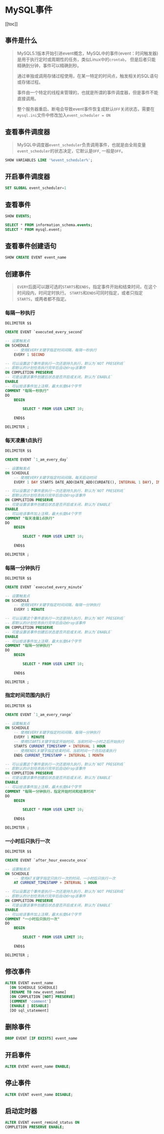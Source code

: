 # MySQL事件


[[toc]]





## 事件是什么

> MySQL5.1版本开始引进event概念，MySQL中的事件(event：时间触发器)是用于执行定时或周期性的任务，类似Linux中的`crontab`，
> 但是后者只能精确到分钟，事件可以精确到秒。
>
> 通过单独或调用存储过程使用，在某一特定的时间点，触发相关的SQL语句或存储过程。
>
> 事件由一个特定的线程来管理的，也就是所谓的事件调度器，但是事件不能直接调用。

> 整个服务器重启、断电会导致event事件恢复成默认`OFF`关闭状态，需要在`mysql.ini`文件中修改加入`event_scheduler = ON`


## 查看事件调度器

> MySQL中调度器`event_scheduler`负责调用事件，也就是由全局变量`event_scheduler`的状态决定，它默认是`OFF`, 一般是`OFF`。

```sql
SHOW VARIABLES LIKE '%event_scheduler%';
```

## 开启事件调度器

```sql
SET GLOBAL event_scheduler=1
```



## 查看事件

```sql
SHOW EVENTS;

SELECT * FROM information_schema.events;
SELECT * FROM mysql.event;
```

## 查看事件创建语句

```sql
SHOW CREATE EVENT event_name
```

## 创建事件

> `EVERY`后面可以跟可选的`STARTS`和`ENDS`，指定事件开始和结束时间，在这个时间段内，时间定时执行。
> `STARTS`和`ENDS`可同时指定，或者只指定`STARTS`，或两者都不指定。

### 每隔一秒执行

```sql
DELIMITER $$

CREATE EVENT `executed_every_second`

-- 设置触发点
ON SCHEDULE
	-- 使用EVERY关键字指定时间间隔，每隔一秒执行
	EVERY 1 SECOND

-- 可以设置这个事件是执行一次还是持久执行，默认为`NOT PRESERVE`
-- 即默认的计划任务执行完毕后自动drop该事件
ON COMPLETION PRESERVE 
-- 可是设置该事件创建后状态是否开启或关闭，默认为`ENABLE`
ENABLE
-- 可以给该事件加上注释，最大长度64个字节
COMMENT "每隔一秒执行"
DO
	BEGIN
		
		SELECT * FROM USER LIMIT 10;
		
	END$$

DELIMITER ;
```

### 每天凌晨1点执行

```sql
DELIMITER $$

CREATE EVENT `1_am_every_day`

-- 设置触发点
ON SCHEDULE
	-- 使用EVERY关键字指定时间间隔，每天启动时间
	EVERY 1 DAY STARTS DATE_ADD(DATE_ADD(CURDATE(), INTERVAL 1 DAY), INTERVAL 1 HOUR)

-- 可以设置这个事件是执行一次还是持久执行，默认为`NOT PRESERVE`
-- 即默认的计划任务执行完毕后自动drop该事件
ON COMPLETION PRESERVE 
-- 可是设置该事件创建后状态是否开启或关闭，默认为`ENABLE`
ENABLE
-- 可以给该事件加上注释，最大长度64个字节
COMMENT "每天凌晨1点执行"
DO
	BEGIN
		
		SELECT * FROM USER LIMIT 10;
		
	END$$

DELIMITER ;
```

### 每隔一分钟执行

```sql
DELIMITER $$

CREATE EVENT `executed_every_minute`

-- 设置触发点
ON SCHEDULE
	-- 使用EVERY关键字指定时间间隔，每隔一分钟执行
	EVERY 1 MINUTE

-- 可以设置这个事件是执行一次还是持久执行，默认为`NOT PRESERVE`
-- 即默认的计划任务执行完毕后自动drop该事件
ON COMPLETION PRESERVE 
-- 可是设置该事件创建后状态是否开启或关闭，默认为`ENABLE`
ENABLE
-- 可以给该事件加上注释，最大长度64个字节
COMMENT "每隔一分钟执行"
DO
	BEGIN
		
		SELECT * FROM USER LIMIT 10;
		
	END$$

DELIMITER ;
```

### 指定时间范围内执行

```sql
DELIMITER $$

CREATE EVENT `1_am_every_range`

-- 设置触发点
ON SCHEDULE
	-- 使用EVERY关键字指定时间间隔，每隔一分钟执行
	EVERY 1 MINUTE
	-- 使用STARTS关键字指定开始时间，当前时间一小时之后开始执行
	STARTS CURRENT_TIMESTAMP + INTERVAL 1 HOUR
	-- 使用ENDS关键字指定结束时间，当前时间一个月后结束执行
	ENDS CURRENT_TIMESTAMP + INTERVAL 1 MONTH

-- 可以设置这个事件是执行一次还是持久执行，默认为`NOT PRESERVE`
-- 即默认的计划任务执行完毕后自动drop该事件
ON COMPLETION PRESERVE 
-- 可是设置该事件创建后状态是否开启或关闭，默认为`ENABLE`
ENABLE
-- 可以给该事件加上注释，最大长度64个字节
COMMENT "每隔一分钟执行，指定开始时间和结束时间"
DO
	BEGIN
		
		SELECT * FROM USER LIMIT 10;
		
	END$$

DELIMITER ;
```





### 一小时后只执行一次

```sql
DELIMITER $$

CREATE EVENT `after_hour_execute_once`

-- 设置触发点
ON SCHEDULE
	-- 使用AT关键字指定只执行一次的时间，一小时后只执行一次
	AT CURRENT_TIMESTAMP + INTERVAL 1 HOUR

-- 可以设置这个事件是执行一次还是持久执行，默认为`NOT PRESERVE`
-- 即默认的计划任务执行完毕后自动drop该事件
ON COMPLETION PRESERVE 
-- 可是设置该事件创建后状态是否开启或关闭，默认为`ENABLE`
ENABLE
-- 可以给该事件加上注释，最大长度64个字节
COMMENT "一小时后只执行一次"
DO
	BEGIN
		
		SELECT * FROM USER LIMIT 10;
		
	END$$

DELIMITER ;
```







## 修改事件

```sql
ALTER EVENT event_name
  [ON SCHEDULE SCHEDULE]
  [RENAME TO new_event_name]
  [ON COMPLETION [NOT] PRESERVE]
  [COMMENT 'comment']
  [ENABLE | DISABLE]
  [DO sql_statement]
```

## 删除事件

```sql
DROP EVENT [IF EXISTS] event_name
```

## 开启事件

```sql
ALTER EVENT event_name ENABLE;
```

## 停止事件

```sql
ALTER EVENT event_name DISABLE;
```



## 启动定时器

```sql
ALTER EVENT event_remind_status ON    
COMPLETION PRESERVE ENABLE; 
```
